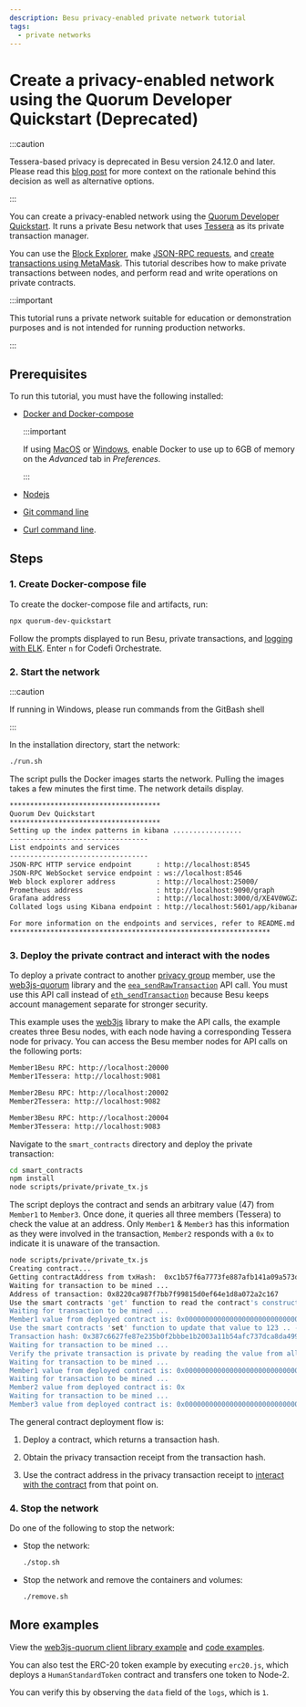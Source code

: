 ```yaml
---
description: Besu privacy-enabled private network tutorial
tags:
  - private networks
---
```


# Create a privacy-enabled network using the Quorum Developer Quickstart (Deprecated)

:::caution

Tessera-based privacy is deprecated in Besu version 24.12.0 and later. Please read this [blog post](https://www.lfdecentralizedtrust.org/blog/sunsetting-tessera-and-simplifying-hyperledger-besu) for more context on the rationale behind this decision as well as alternative options.

:::

You can create a privacy-enabled network using the [Quorum Developer Quickstart](../quickstart.md). It runs a private Besu network that uses [Tessera](https://docs.tessera.consensys.net/en/stable/) as its private transaction manager.

You can use the [Block Explorer](../quickstart.md#block-explorer), make [JSON-RPC requests](../quickstart.md#run-json-rpc-requests), and [create transactions using MetaMask](../quickstart.md#create-a-transaction-using-metamask). This tutorial describes how to make private transactions between nodes, and perform read and write operations on private contracts.

:::important

This tutorial runs a private network suitable for education or demonstration purposes and is not intended for running production networks.

:::

## Prerequisites

To run this tutorial, you must have the following installed:

- [Docker and Docker-compose](https://docs.docker.com/compose/install/)

  :::important

  If using [MacOS](https://docs.docker.com/docker-for-mac/) or [Windows](https://docs.docker.com/docker-for-windows/), enable Docker to use up to 6GB of memory on the _Advanced_ tab in _Preferences_.

  :::

- [Nodejs](https://nodejs.org/en/download/)
- [Git command line](https://git-scm.com/)
- [Curl command line](https://curl.haxx.se/download.html).

## Steps

### 1. Create Docker-compose file

To create the docker-compose file and artifacts, run:

```bash
npx quorum-dev-quickstart
```

Follow the prompts displayed to run Besu, private transactions, and [logging with ELK](../../how-to/monitor/elastic-stack.md). Enter `n` for Codefi Orchestrate.

### 2. Start the network

:::caution

If running in Windows, please run commands from the GitBash shell

:::

In the installation directory, start the network:

```bash
./run.sh
```

The script pulls the Docker images starts the network. Pulling the images takes a few minutes the first time. The network details display.

```bash
*************************************
Quorum Dev Quickstart
*************************************
Setting up the index patterns in kibana .................
----------------------------------
List endpoints and services
----------------------------------
JSON-RPC HTTP service endpoint      : http://localhost:8545
JSON-RPC WebSocket service endpoint : ws://localhost:8546
Web block explorer address          : http://localhost:25000/
Prometheus address                  : http://localhost:9090/graph
Grafana address                     : http://localhost:3000/d/XE4V0WGZz/besu-overview?orgId=1&refresh=10s&from=now-30m&to=now&var-system=All
Collated logs using Kibana endpoint : http://localhost:5601/app/kibana#/discover

For more information on the endpoints and services, refer to README.md in the installation directory.
****************************************************************
```

### 3. Deploy the private contract and interact with the nodes

To deploy a private contract to another [privacy group](../../concepts/privacy/privacy-groups.md) member, use the [web3js-quorum](https://consensys.github.io/web3js-quorum/latest/index.html) library and the [`eea_sendRawTransaction`](../../../private-networks/reference/api/index.md#eea_sendrawtransaction) API call. You must use this API call instead of [`eth_sendTransaction`](https://ethereum.github.io/execution-apis/api-documentation) because Besu keeps account management separate for stronger security.

This example uses the [web3js](https://www.npmjs.com/package/web3) library to make the API calls, the example creates three Besu nodes, with each node having a corresponding Tessera node for privacy. You can access the Besu member nodes for API calls on the following ports:

```bash
Member1Besu RPC: http://localhost:20000
Member1Tessera: http://localhost:9081

Member2Besu RPC: http://localhost:20002
Member2Tessera: http://localhost:9082

Member3Besu RPC: http://localhost:20004
Member3Tessera: http://localhost:9083
```

Navigate to the `smart_contracts` directory and deploy the private transaction:

```bash
cd smart_contracts
npm install
node scripts/private/private_tx.js
```

The script deploys the contract and sends an arbitrary value (47) from `Member1` to `Member3`. Once done, it queries all three members (Tessera) to check the value at an address. Only `Member1` & `Member3` has this information as they were involved in the transaction, `Member2` responds with a `0x` to indicate it is unaware of the transaction.

```bash
node scripts/private/private_tx.js
Creating contract...
Getting contractAddress from txHash:  0xc1b57f6a7773fe887afb141a09a573d19cb0fdbb15e0f2b9ed0dfead6f5b5dbf
Waiting for transaction to be mined ...
Address of transaction: 0x8220ca987f7bb7f99815d0ef64e1d8a072a2c167
Use the smart contracts 'get' function to read the contract's constructor initialized value ..
Waiting for transaction to be mined ...
Member1 value from deployed contract is: 0x000000000000000000000000000000000000000000000000000000000000002f
Use the smart contracts 'set' function to update that value to 123 .. - from member1 to member3
Transaction hash: 0x387c6627fe87e235b0f2bbbe1b2003a11b54afc737dca8da4990d3de3197ac5f
Waiting for transaction to be mined ...
Verify the private transaction is private by reading the value from all three members ..
Waiting for transaction to be mined ...
Member1 value from deployed contract is: 0x000000000000000000000000000000000000000000000000000000000000007b
Waiting for transaction to be mined ...
Member2 value from deployed contract is: 0x
Waiting for transaction to be mined ...
Member3 value from deployed contract is: 0x000000000000000000000000000000000000000000000000000000000000007b
```

The general contract deployment flow is:

1. Deploy a contract, which returns a transaction hash.

1. Obtain the privacy transaction receipt from the transaction hash.

1. Use the contract address in the privacy transaction receipt to [interact with the contract](../contracts/interact.md) from that point on.

### 4.  Stop the network

Do one of the following to stop the network:

- Stop the network:

  ```bash
  ./stop.sh
  ```

- Stop the network and remove the containers and volumes:

  ```bash
  ./remove.sh
  ```

## More examples

View the [web3js-quorum client library example](web3js-quorum.md) and
[code examples](https://github.com/ConsenSys/web3js-quorum/tree/master/example).

You can also test the ERC-20 token example by executing `erc20.js`, which deploys a
`HumanStandardToken` contract and transfers one token to Node-2.

You can verify this by observing the `data` field of the `logs`, which is `1`.
